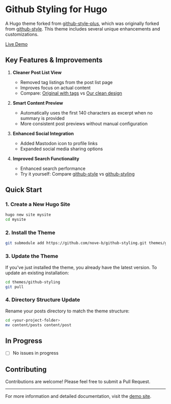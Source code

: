 # Github Styling for Hugo

A Hugo theme forked from [github-style-plus](https://github.com/kurt-liao/github-style-plus), which was originally forked from [github-style](https://github.com/MeiK2333/github-style). This theme includes several unique enhancements and customizations.

[Live Demo](https://blog.nove-b.dev/)

## Key Features & Improvements

1. **Cleaner Post List View**
   - Removed tag listings from the post list page
   - Improves focus on actual content
   - Compare: [Original with tags](https://meik2333.com//post/) vs [Our clean design](https://blog.nove-b.dev/post/)

2. **Smart Content Preview**
   - Automatically uses the first 140 characters as excerpt when no summary is provided
   - More consistent post previews without manual configuration

3. **Enhanced Social Integration**
   - Added Mastodon icon to profile links
   - Expanded social media sharing options

4. **Improved Search Functionality**
   - Enhanced search performance
   - Try it yourself: Compare [github-style](https://meik2333.com//) vs [github-styling](https://blog.nove-b.dev/)

## Quick Start

### 1. Create a New Hugo Site
```bash
hugo new site mysite
cd mysite
```

### 2. Install the Theme
```bash
git submodule add https://github.com/nove-b/github-styling.git themes/github-styling
```

### 3. Update the Theme
If you've just installed the theme, you already have the latest version. To update an existing installation:

```bash
cd themes/github-styling
git pull
```

### 4. Directory Structure Update
Rename your posts directory to match the theme structure:
```bash
cd <your-project-folder>
mv content/posts content/post
```

## In Progress

- [  ] No issues in progress

## Contributing

Contributions are welcome! Please feel free to submit a Pull Request.


---

For more information and detailed documentation, visit the [demo site](https://blog.nove-b.dev/).